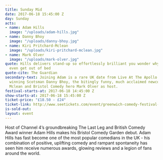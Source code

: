 ```yaml
---
title: Sunday Mid
date: 2017-06-18 15:45:00 Z
day: Sunday
acts:
- name: Adam Hills
  image: "/uploads/adam-hills.jpg"
- name: Danny Bhoy
  image: "/uploads/danny-bhoy.jpg"
- name: Kiri Pritchard-Mclean
  image: "/uploads/kiri-pritchard-mclean.jpg"
- name: Mark Olver
  image: "/uploads/mark-olver.jpg"
quote: Hills delivers stand-up so effortlessly brilliant you wonder why some comedians
  even get out of bed
quote-cite: The Guardian
secondary-text: Joining Adam is a rare UK date from Live At The Apollo star and multi-award
  winning Scotsman Danny Bhoy, the bitingly funny, much acclaimed newcomer Kiri Pritchard
  Mclean and Bristol Comedy hero Mark Olver as host.
festival-starts-at: 2017-06-18 14:45:00 Z
show-starts-at: 2017-06-18 15:45:00 Z
ticket-price: "£18.50 - £24"
ticket-link: http://www.seetickets.com/event/greenwich-comedy-festival-adam-buxton-bug/big-top-greenwich-comedy-festival/983596/
is-sold-out: 
layout: event
---
```


Host of Channel 4’s groundbreaking The Last Leg and British Comedy Award winner Adam Hills makes his Bristol Comedy Garden debut. Adam Hills has fast become one of the most popular comedians in the UK - his combination of positive, uplifting comedy and rampant spontaneity has seen him receive numerous awards, glowing reviews and a legion of fans around the world.  